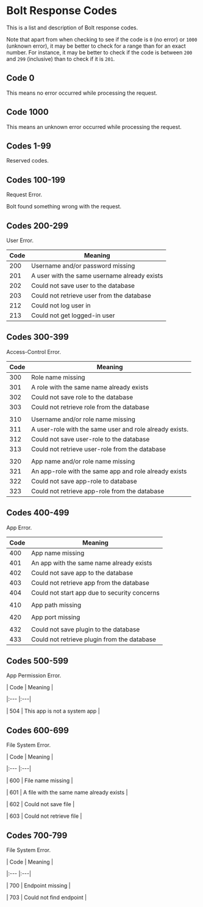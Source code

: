 # Bolt Response Codes

This is a list and description of Bolt response codes.

Note that apart from when checking to see if the code is `0` \(no error\) or `1000` \(unknown error\), it may be better to check for a range than for an exact number. For instance, it may be better to check if the code is between `200` and `299` \(inclusive\) than to check if it is `201`.

## Code 0

This means no error occurred while processing the request.

## Code 1000

This means an unknown error occurred while processing the request.

## Codes 1-99

Reserved codes.

## Codes 100-199

Request Error.

Bolt found something wrong with the request.

## Codes 200-299

User Error.

| **Code** | **Meaning** |
| --- | --- |
| 200 | Username and\/or password missing |
| 201 | A user with the same username already exists |
| 202 | Could not save user to the database |
| 203 | Could not retrieve user from the database |
| 212 | Could not log user in |
| 213 | Could not get logged-in user |

## Codes 300-399

Access-Control Error.

| **Code** | **Meaning** |
| --- | --- |
| 300 | Role name missing |
| 301 | A role with the same name already exists |
| 302 | Could not save role to the database |
| 303 | Could not retrieve role from the database |
|  |  |
| 310 | Username and\/or role name missing |
| 311 | A user-role with the same user and role already exists. |
| 312 | Could not save user-role to the database |
| 313 | Could not retrieve user-role from the database |
|  |  |
| 320 | App name and\/or role name missing |
| 321 | An app-role with the same app and role already exists |
| 322 | Could not save app-role to database |
| 323 | Could not retrieve app-role from the database |

## Codes 400-499

App Error.

| **Code** | **Meaning** |
| --- | --- |
| 400 | App name missing |
| 401 | An app with the same name already exists |
| 402 | Could not save app to the database |
| 403 | Could not retrieve app from the database |
| 404 | Could not start app due to security concerns |
|  |  |
| 410 | App path missing |
|  |  |
| 420 | App port missing |
|  |  |
| 432 | Could not save plugin to the database |
| 433 | Could not retrieve plugin from the database |

## Codes 500-599

App Permission Error.

\| Code \| Meaning \|

\|:--- \|:---\|

\| 504 \| This app is not a system app \|

## Codes 600-699

File System Error.

\| Code \| Meaning \|

\|:--- \|:---\|

\| 600 \| File name missing \|

\| 601 \| A file with the same name already exists \|

\| 602 \| Could not save file \|

\| 603 \| Could not retrieve file \|

## Codes 700-799

File System Error.

\| Code \| Meaning \|

\|:--- \|:---\|

\| 700 \| Endpoint missing \|

\| 703 \| Could not find endpoint \|

